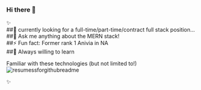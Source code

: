 ### Hi there 👋  
✨  
##🌱 currently looking for a full-time/part-time/contract full stack position...  
##💬 Ask me anything about the MERN stack!   
##⚡ Fun fact: Former rank 1 Anivia in NA  
##🤔 Always willing to learn   

Familiar with these technologies (but not limited to!)
![resumessforgithubreadme](https://user-images.githubusercontent.com/81421290/145445677-65dc4454-c176-4d1e-a0d0-ffe78d5707f9.png)

✨  

<!--
**Yacheen/Yacheen** is a ✨ _special_ ✨ repository because its `README.md` (this file) appears on your GitHub profile.

Here are some ideas to get you started:

- 🔭 I’m currently working on ...
- 🌱 I’m currently learning ...
- 👯 I’m looking to collaborate on ...
- 🤔 I’m looking for help with ...
- 💬 Ask me about ...
- 📫 How to reach me: ...
- 😄 Pronouns: ...
- ⚡ Fun fact: ...
-->
